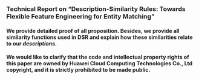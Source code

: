 ### Technical Report on “Description-Similarity Rules: Towards Flexible Feature Engineering for Entity Matching”

#### We provide detailed proof of all proposition. Besides, we provide all similarity functions used in DSR and explain how these similarities relate to our *descriptions*.

#### We would like to clarify that the code and intellectual property rights of this paper are owned by Huawei Cloud Computing Technologies Co., Ltd copyright, and it is strictly prohibited to be made public. 

